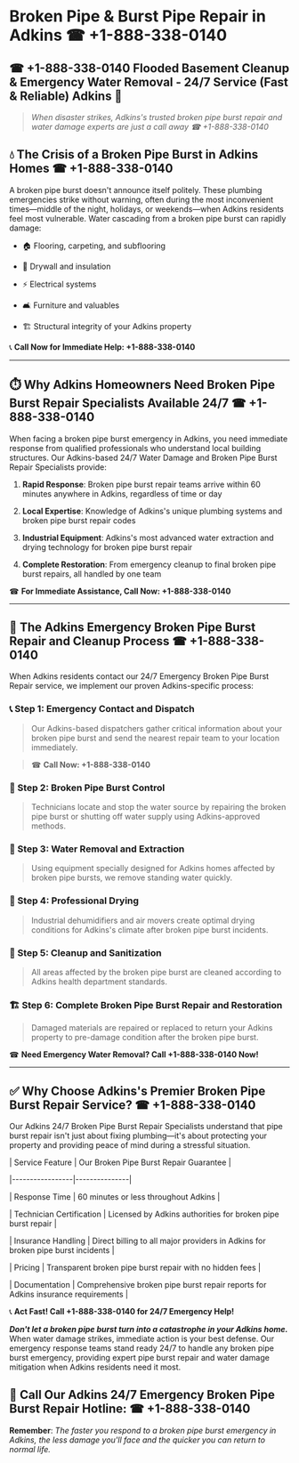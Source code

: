 # Broken Pipe & Burst Pipe Repair in Adkins ☎ +1-888-338-0140  
## ☎ +1-888-338-0140 Flooded Basement Cleanup & Emergency Water Removal - 24/7 Service (Fast & Reliable) Adkins 🚨  

> *When disaster strikes, Adkins's trusted broken pipe burst repair and water damage experts are just a call away ☎ +1-888-338-0140*  

## 💧 The Crisis of a Broken Pipe Burst in Adkins Homes ☎ +1-888-338-0140  

A broken pipe burst doesn't announce itself politely. These plumbing emergencies strike without warning, often during the most inconvenient times—middle of the night, holidays, or weekends—when Adkins residents feel most vulnerable. Water cascading from a broken pipe burst can rapidly damage:  

* 🏠 Flooring, carpeting, and subflooring  
* 🧱 Drywall and insulation  
* ⚡ Electrical systems  
* 🛋️ Furniture and valuables  
* 🏗️ Structural integrity of your Adkins property  

📞 **Call Now for Immediate Help: +1-888-338-0140**  

---  

## ⏱️ Why Adkins Homeowners Need Broken Pipe Burst Repair Specialists Available 24/7 ☎ +1-888-338-0140  

When facing a broken pipe burst emergency in Adkins, you need immediate response from qualified professionals who understand local building structures. Our Adkins-based 24/7 Water Damage and Broken Pipe Burst Repair Specialists provide:  

1. **Rapid Response**: Broken pipe burst repair teams arrive within 60 minutes anywhere in Adkins, regardless of time or day  
2. **Local Expertise**: Knowledge of Adkins's unique plumbing systems and broken pipe burst repair codes  
3. **Industrial Equipment**: Adkins's most advanced water extraction and drying technology for broken pipe burst repair  
4. **Complete Restoration**: From emergency cleanup to final broken pipe burst repairs, all handled by one team  

☎ **For Immediate Assistance, Call Now: +1-888-338-0140**  

---  

## 🔧 The Adkins Emergency Broken Pipe Burst Repair and Cleanup Process ☎ +1-888-338-0140  

When Adkins residents contact our 24/7 Emergency Broken Pipe Burst Repair service, we implement our proven Adkins-specific process:  

### 📞 Step 1: Emergency Contact and Dispatch  
> Our Adkins-based dispatchers gather critical information about your broken pipe burst and send the nearest repair team to your location immediately.  
> ☎ **Call Now: +1-888-338-0140**  

### 🚿 Step 2: Broken Pipe Burst Control  
> Technicians locate and stop the water source by repairing the broken pipe burst or shutting off water supply using Adkins-approved methods.  

### 🌊 Step 3: Water Removal and Extraction  
> Using equipment specially designed for Adkins homes affected by broken pipe bursts, we remove standing water quickly.  

### 💨 Step 4: Professional Drying  
> Industrial dehumidifiers and air movers create optimal drying conditions for Adkins's climate after broken pipe burst incidents.  

### 🧼 Step 5: Cleanup and Sanitization  
> All areas affected by the broken pipe burst are cleaned according to Adkins health department standards.  

### 🏗️ Step 6: Complete Broken Pipe Burst Repair and Restoration  
> Damaged materials are repaired or replaced to return your Adkins property to pre-damage condition after the broken pipe burst.  

☎ **Need Emergency Water Removal? Call +1-888-338-0140 Now!**  

---  

## ✅ Why Choose Adkins's Premier Broken Pipe Burst Repair Service? ☎ +1-888-338-0140  

Our Adkins 24/7 Broken Pipe Burst Repair Specialists understand that pipe burst repair isn't just about fixing plumbing—it's about protecting your property and providing peace of mind during a stressful situation.  

| Service Feature | Our Broken Pipe Burst Repair Guarantee |  
|-----------------|---------------|  
| Response Time | 60 minutes or less throughout Adkins |  
| Technician Certification | Licensed by Adkins authorities for broken pipe burst repair |  
| Insurance Handling | Direct billing to all major providers in Adkins for broken pipe burst incidents |  
| Pricing | Transparent broken pipe burst repair with no hidden fees |  
| Documentation | Comprehensive broken pipe burst repair reports for Adkins insurance requirements |  

📞 **Act Fast! Call +1-888-338-0140 for 24/7 Emergency Help!**  

***Don't let a broken pipe burst turn into a catastrophe in your Adkins home.*** When water damage strikes, immediate action is your best defense. Our emergency response teams stand ready 24/7 to handle any broken pipe burst emergency, providing expert pipe burst repair and water damage mitigation when Adkins residents need it most.  

## 📱 Call Our Adkins 24/7 Emergency Broken Pipe Burst Repair Hotline: ☎ +1-888-338-0140  

**Remember**: *The faster you respond to a broken pipe burst emergency in Adkins, the less damage you'll face and the quicker you can return to normal life.*